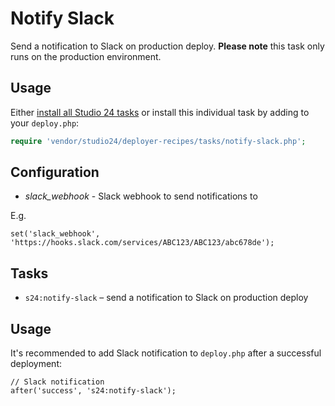# Notify Slack

Send a notification to Slack on production deploy. **Please note** this task only runs on the production environment.

## Usage

Either [install all Studio 24 tasks](../README.md#installation) or install this individual task by adding to your `deploy.php`:

```php
require 'vendor/studio24/deployer-recipes/tasks/notify-slack.php';
```

## Configuration
* _slack_webhook_ - Slack webhook to send notifications to

E.g. 

```
set('slack_webhook', 'https://hooks.slack.com/services/ABC123/ABC123/abc678de');
```

## Tasks

- `s24:notify-slack` – send a notification to Slack on production deploy


## Usage

It's recommended to add Slack notification to `deploy.php` after a successful deployment:  

```
// Slack notification
after('success', 's24:notify-slack');
```
